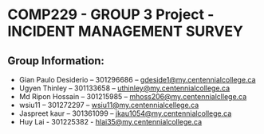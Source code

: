 # COMP229 - GROUP 3 Project - INCIDENT MANAGEMENT SURVEY 

## Group Information:

* Gian Paulo Desiderio – 301296686 – gdeside1@my.centennialcollege.ca
* Ugyen Thinley – 301133658 – uthinley@my.centennialcollege.ca
* Md Ripon Hossain – 301215985 – mhoss206@my.centennialcllege.ca
* wsiu11 – 301272297 – wsiu11@my.centennialcellege.ca
* Jaspreet kaur – 301361099 – jkau1054@my.centennialcollege.ca
* Huy Lai - 301225382 - hlai35@my.centennialcollege.ca
